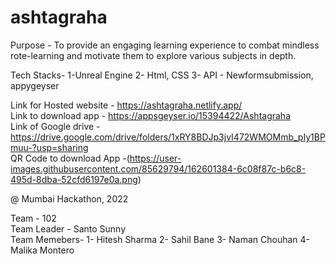 # ashtagraha

Purpose - To provide an engaging learning experience to combat mindless rote-learning and motivate them to explore various subjects in depth.

Tech Stacks-
1-Unreal Engine
2- Html, CSS
3- API - Newformsubmission, appygeyser

Link for Hosted website - https://ashtagraha.netlify.app/                  
Link to download app - https://appsgeyser.io/15394422/Ashtagraha                              
Link of Google drive - https://drive.google.com/drive/folders/1xRY8BDJp3jvI472WMOMmb_pIy1BPmuu-?usp=sharing                      
QR Code to download App -(https://user-images.githubusercontent.com/85629794/162601384-6c08f87c-b6c8-495d-8dba-52cfd6197e0a.png)                 
 

@ Mumbai Hackathon, 2022

Team - 102      
Team Leader - Santo Sunny              
Team Memebers-
1- Hitesh Sharma
2- Sahil Bane
3- Naman Chouhan
4- Malika Montero
